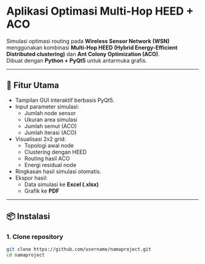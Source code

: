 # Aplikasi Optimasi Multi-Hop HEED + ACO

Simulasi optimasi routing pada **Wireless Sensor Network (WSN)** menggunakan kombinasi **Multi-Hop HEED (Hybrid Energy-Efficient Distributed clustering)** dan **Ant Colony Optimization (ACO)**.  
Dibuat dengan **Python + PyQt5** untuk antarmuka grafis.

---

## 📌 Fitur Utama
- Tampilan GUI interaktif berbasis PyQt5.
- Input parameter simulasi:
  - Jumlah node sensor
  - Ukuran area simulasi
  - Jumlah semut (ACO)
  - Jumlah iterasi (ACO)
- Visualisasi 2x2 grid:
  - Topologi awal node
  - Clustering dengan HEED
  - Routing hasil ACO
  - Energi residual node
- Ringkasan hasil simulasi otomatis.
- Ekspor hasil:
  - Data simulasi ke **Excel (.xlsx)**
  - Grafik ke **PDF**

---

## 📦 Instalasi

### 1. Clone repository
```bash
git clone https://github.com/username/namaproject.git
cd namaproject
